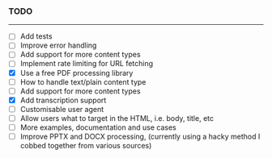 
### TODO
---

- [ ] Add tests
- [ ] Improve error handling
- [ ] Add support for more content types
- [ ] Implement rate limiting for URL fetching
- [x] Use a free PDF processing library
- [ ] How to handle text/plain content type
- [ ] Add support for more content types
- [x] Add transcription support
- [ ] Customisable user agent
- [ ] Allow users what to target in the HTML, i.e. body, title, etc
- [ ] More examples, documentation and use cases
- [ ] Improve PPTX and DOCX processing, (currently using a hacky method I cobbed together from various sources)
